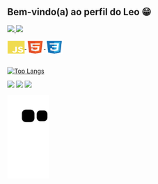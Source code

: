 ## Bem-vindo(a) ao perfil do Leo 😁

 <div>
  <a href="https://github.com/lion-narddo">
  <img height="180em" src="https://github-readme-stats.vercel.app/api?username=lion-narddo&show_icons=true&theme=dracula&include_all_commits=true&count_private=true"/>
  <img height="100em" src="https://github-readme-stats.vercel.app/api/top-langs/?username=lion-narddo&layout=compact&langs_count=6&theme=dracula"/>
</div>
<div style="display: inline_block"><br>
  <img align="center" alt="Js" height="30" width="40" src="https://raw.githubusercontent.com/devicons/devicon/master/icons/javascript/javascript-plain.svg">
  <img align="center" alt="HTML" height="30" width="40" src="https://raw.githubusercontent.com/devicons/devicon/master/icons/html5/html5-original.svg">
  <img align="center" alt="CSS" height="30" width="40" src="https://raw.githubusercontent.com/devicons/devicon/master/icons/css3/css3-original.svg">
</div>
 
 <br>
 
[![Top Langs](https://github-readme-stats.vercel.app/api/top-langs/?username=lion-narddo&layout=compact)](https://github.com/lion-narddo/github-readme-stats)
 
<div> 
 <a href="https://discordapp.com/users/973366582015295530" target="_blank"><img src="https://img.shields.io/badge/Discord-7289DA?style=for-the-badge&logo=discord&logoColor=white" target="_blank"></a> 
  <a href = "mailto:leonarddo2d@gmail.com"><img src="https://img.shields.io/badge/-Gmail-%23333?style=for-the-badge&logo=gmail&logoColor=white" target="_blank"></a>
  <a href="https://www.linkedin.com/in/leonarddo-camargo/" target="_blank"><img src="https://img.shields.io/badge/-LinkedIn-%230077B5?style=for-the-badge&logo=linkedin&logoColor=white" target="_blank"></a> 
 
  ![Snake animation](https://github.com/lion-narddo/lion-narddo/blob/output/github-contribution-grid-snake.svg)

</div>
